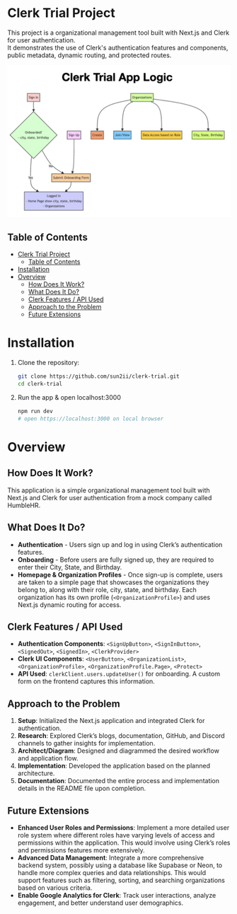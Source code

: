 # Clerk Trial Project

This project is a organizational management tool built with Next.js and Clerk for user authentication.   
It demonstrates the use of Clerk's authentication features and components, public metadata, dynamic routing, and protected routes.

<p align="center">
  <img src="./architecture/flow.png" alt="Screenshot" width="800" />
</p>

## Table of Contents
- [Clerk Trial Project](#clerk-trial-project)
  - [Table of Contents](#table-of-contents)
- [Installation](#installation)
- [Overview](#overview)
  - [How Does It Work?](#how-does-it-work)
  - [What Does It Do?](#what-does-it-do)
  - [Clerk Features / API Used](#clerk-features--api-used)
  - [Approach to the Problem](#approach-to-the-problem)
  - [Future Extensions](#future-extensions)

# Installation

1. Clone the repository:
   ```bash
   git clone https://github.com/sun2ii/clerk-trial.git
   cd clerk-trial
   ```
2. Run the app & open localhost:3000
   ```bash
   npm run dev 
   # open https://localhost:3000 on local browser
   ```
# Overview

## How Does It Work?
This application is a simple organizational management tool built with Next.js and Clerk for user authentication from a mock company called HumbleHR.

## What Does It Do?

-  **Authentication** - Users sign up and log in using Clerk’s authentication features.
- **Onboarding** - Before users are fully signed up, they are required to enter their City, State, and Birthday.
- **Homepage & Organization Profiles** - Once sign-up is complete, users are taken to a simple page that showcases the organizations they belong to, along with their role, city, state, and birthday. Each organization has its own profile (`<OrganizationProfile>`) and uses Next.js dynamic routing for access.

## Clerk Features / API Used
- **Authentication Components**: `<SignUpButton>`, `<SignInButton>`, `<SignedOut>`, `<SignedIn>`, `<ClerkProvider>`
- **Clerk UI Components**: `<UserButton>`, `<OrganizationList>`, `<OrganizationProfile>`, `<OrganizationProfile.Page>`, `<Protect>`
- **API Used**: `clerkClient.users.updateUser()` for onboarding. A custom form on the frontend captures this information.


## Approach to the Problem
1. **Setup**: Initialized the Next.js application and integrated Clerk for authentication.
2. **Research**: Explored Clerk’s blogs, documentation, GitHub, and Discord channels to gather insights for implementation.
3. **Architect/Diagram**: Designed and diagrammed the desired workflow and application flow.
4. **Implementation**: Developed the application based on the planned architecture.
5. **Documentation**: Documented the entire process and implementation details in the README file upon completion.

## Future Extensions
- **Enhanced User Roles and Permissions**: Implement a more detailed user role system where different roles have varying levels of access and permissions within the application. This would involve using Clerk’s roles and permissions features more extensively.
- **Advanced Data Management**: Integrate a more comprehensive backend system, possibly using a database like Supabase or Neon, to handle more complex queries and data relationships. This would support features such as filtering, sorting, and searching organizations based on various criteria.
- **Enable Google Analytics for Clerk**: Track user interactions, analyze engagement, and better understand user demographics.